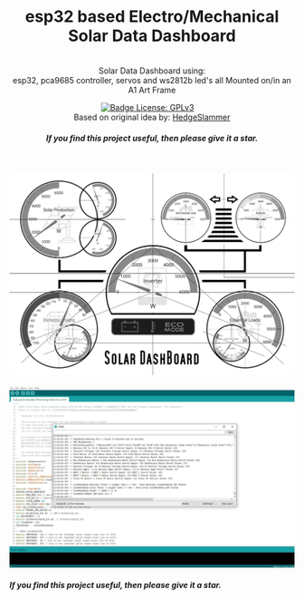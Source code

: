 <div align = center>
<h1>esp32 based Electro/Mechanical Solar Data Dashboard</h1>
  <br/>
Solar Data Dashboard using:
  <br/>
esp32, pca9685 controller, servos and ws2812b led's all Mounted on/in an A1 Art Frame
<br />

[![Badge License: GPLv3](https://img.shields.io/badge/License-GPLv3-brightgreen.svg)](https://www.gnu.org/licenses/gpl-3.0)
 &nbsp; &nbsp;
 <br/>
 Based on original idea by: [HedgeSlammer](https://powerforum.co.za/profile/27886-hedgeslammer/)
 <br/>
 <h5>If you find this project useful, then please give it a star.</h5>
</div>
<br/>


![Screenshot of The Solar dashBoard.](https://raw.githubusercontent.com/rooftopsolarsa/esp32-Solar-Data-Dashboard/main/images/a1-layout-retro-dashboard-print-draft-test-black-white.jpg)
<br/>
<br/>
![Screenshot of The Solar dashBoard Serial Output.](https://raw.githubusercontent.com/rooftopsolarsa/esp32-Solar-Data-Dashboard/main/images/a1-layout-retro-dashboard-print-draft-test-black-white-serial-output.jpg)
<br/>

<h5>If you find this project useful, then please give it a star.</h5>
